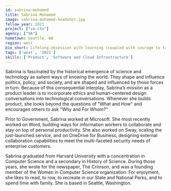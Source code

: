 ```yaml
---
id: sabrina-mohamed
title: Sabrina Mohamed
image: sabrina-mohamed-headshot.jpg
fellow_year: 2021
project: ["va-cto"]
agency: ["VA"]
hometown: Seattle, WA
region: west
bio_short: Lifelong obsession with learning (coupled with courage to take risks).
tags: ['west', '2021']
skills: ['Product', 'Software and Cloud Infrastructure']
---
```

Sabrina is fascinated by the historical emergence of science and technology as salient ways of knowing the world. They shape and influence politics, policy, and society, and are shaped and influenced by those forces in turn. Because of this consequential interplay, Sabrina’s mission as a product leader is to incorporate ethics and human-centered design conversations into technological conversations. Whenever she builds product, she looks beyond the questions of "What and How" and encourages others to ask "Why and For Whom?"

Prior to Government, Sabrina worked at Microsoft. She most recently worked on Word, building ways for information workers to collaborate and stay on top of personal productivity. She also worked on Sway, scaling the just-launched service, and on OneDrive for Business, designing external collaboration capabilities to meet the multi-faceted security needs of enterprise customers.

Sabrina graduated from Harvard University with a concentration in Computer Science and a secondary in History of Science. During those years, she wrote for the newspaper, The Crimson, and was a founding member of the Women in Computer Science organization. For enjoyment, she likes to read, to row, to recreate in our State and National Parks, and to spend time with family. She is based in Seattle, Washington.
